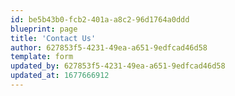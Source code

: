 ```yaml
---
id: be5b43b0-fcb2-401a-a8c2-96d1764a0ddd
blueprint: page
title: 'Contact Us'
author: 627853f5-4231-49ea-a651-9edfcad46d58
template: form
updated_by: 627853f5-4231-49ea-a651-9edfcad46d58
updated_at: 1677666912
---
```

